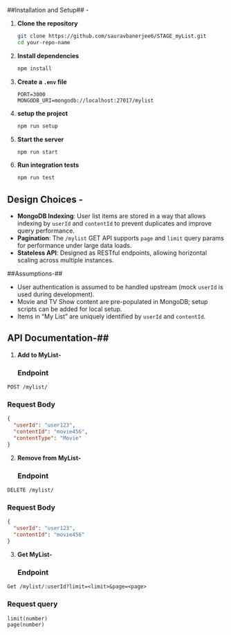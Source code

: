 ##Installation and Setup## -
1. **Clone the repository**
   ```bash
   git clone https://github.com/sauravbanerjee6/STAGE_myList.git
   cd your-repo-name
   ```

2. **Install dependencies**
   ```bash
   npm install
   ```

3. **Create a `.env` file**
   ```env
   PORT=3000
   MONGODB_URI=mongodb://localhost:27017/mylist
   ```

4. **setup the project**
   ```bash
   npm run setup
   ```

5. **Start the server**
   ```bash
   npm run start
   ```

6. **Run integration tests**
   ```bash
   npm run test
   ```

## Design Choices - ##
- **MongoDB Indexing**: User list items are stored in a way that allows indexing by `userId` and `contentId` to prevent duplicates and improve query performance.
- **Pagination**: The `/mylist` GET API supports `page` and `limit` query params for performance under large data loads.
- **Stateless API**: Designed as RESTful endpoints, allowing horizontal scaling across multiple instances.

##Assumptions-##
- User authentication is assumed to be handled upstream (mock `userId` is used during development).
- Movie and TV Show content are pre-populated in MongoDB; setup scripts can be added for local setup.
- Items in “My List” are uniquely identified by `userId` and `contentId`.

## API Documentation-##
1. **Add to MyList-**
   ### Endpoint
```
POST /mylist/
```

### Request Body

```json
{
  "userId": "user123",
  "contentId": "movie456",
  "contentType": "Movie" 
}
```
2. **Remove from MyList-**
   ### Endpoint
```
DELETE /mylist/
```

### Request Body

```json
{
  "userId": "user123",
  "contentId": "movie456"
}
```

3. **Get MyList-**
   ### Endpoint
```
Get /mylist/:userId?limit=<limit>&page=<page>
```

### Request query

```
limit(number)
page(number)
```
